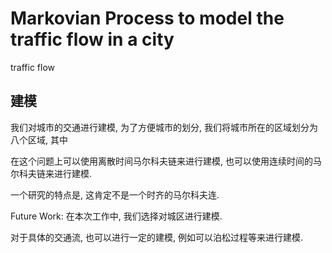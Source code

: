 # Markovian Process to model the traffic flow in a city

traffic flow

## 建模




我们对城市的交通进行建模, 为了方便城市的划分, 我们将城市所在的区域划分为八个区域, 其中

在这个问题上可以使用离散时间马尔科夫链来进行建模, 也可以使用连续时间的马尔科夫链来进行建模.

一个研究的特点是, 这肯定不是一个时齐的马尔科夫连.

Future Work:
在本次工作中, 我们选择对城区进行建模.


对于具体的交通流, 也可以进行一定的建模, 例如可以泊松过程等来进行建模.
